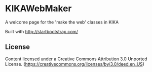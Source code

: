 KIKAWebMaker
============

A welcome page for the 'make the web' classes in KIKA


Built with http://startbootstrap.com/

License
-------
Content licensed under a Creative Commons Attribution 3.0 Unported License. (https://creativecommons.org/licenses/by/3.0/deed.en_US)
